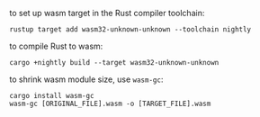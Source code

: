to set up wasm target in the Rust compiler toolchain:
```
rustup target add wasm32-unknown-unknown --toolchain nightly
```

to compile Rust to wasm:
```
cargo +nightly build --target wasm32-unknown-unknown
```

to shrink wasm module size, use `wasm-gc`:
```
cargo install wasm-gc
wasm-gc [ORIGINAL_FILE].wasm -o [TARGET_FILE].wasm
```

